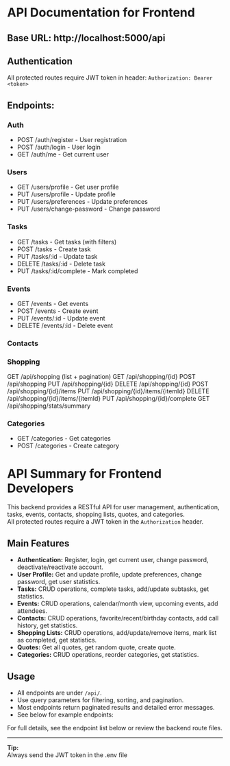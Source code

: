 # API Documentation for Frontend

## Base URL: http://localhost:5000/api

## Authentication
All protected routes require JWT token in header:
`Authorization: Bearer <token>`

## Endpoints:

### Auth
- POST /auth/register - User registration
- POST /auth/login - User login
- GET /auth/me - Get current user

### Users
- GET /users/profile - Get user profile
- PUT /users/profile - Update profile
- PUT /users/preferences - Update preferences
- PUT /users/change-password - Change password

### Tasks
- GET /tasks - Get tasks (with filters)
- POST /tasks - Create task
- PUT /tasks/:id - Update task
- DELETE /tasks/:id - Delete task
- PUT /tasks/:id/complete - Mark completed

### Events
- GET /events - Get events
- POST /events - Create event
- PUT /events/:id - Update event
- DELETE /events/:id - Delete event

### Contacts

### Shopping
GET /api/shopping (list + pagination)
GET /api/shopping/{id}
POST /api/shopping
PUT /api/shopping/{id}
DELETE /api/shopping/{id}
POST /api/shopping/{id}/items
PUT /api/shopping/{id}/items/{itemId}
DELETE /api/shopping/{id}/items/{itemId}
PUT /api/shopping/{id}/complete
GET /api/shopping/stats/summary

### Categories
- GET /categories - Get categories
- POST /categories - Create category

# API Summary for Frontend Developers

This backend provides a RESTful API for user management, authentication, tasks, events, contacts, shopping lists, quotes, and categories.  
All protected routes require a JWT token in the `Authorization` header.

## Main Features

- **Authentication:** Register, login, get current user, change password, deactivate/reactivate account.
- **User Profile:** Get and update profile, update preferences, change password, get user statistics.
- **Tasks:** CRUD operations, complete tasks, add/update subtasks, get statistics.
- **Events:** CRUD operations, calendar/month view, upcoming events, add attendees.
- **Contacts:** CRUD operations, favorite/recent/birthday contacts, add call history, get statistics.
- **Shopping Lists:** CRUD operations, add/update/remove items, mark list as completed, get statistics.
- **Quotes:** Get all quotes, get random quote, create quote.
- **Categories:** CRUD operations, reorder categories, get statistics.

## Usage

- All endpoints are under `/api/`.
- Use query parameters for filtering, sorting, and pagination.
- Most endpoints return paginated results and detailed error messages.
- See below for example endpoints:


For full details, see the endpoint list below or review the backend route files.

---
**Tip:**  
Always send the JWT token in the .env file